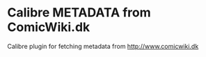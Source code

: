 # Calibre METADATA from ComicWiki.dk
Calibre plugin for fetching metadata from http://www.comicwiki.dk
